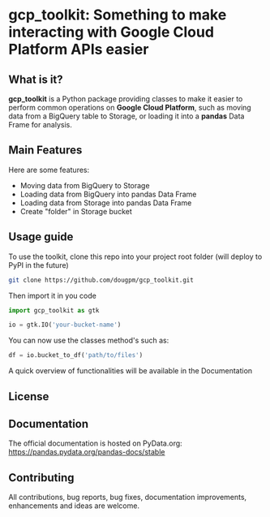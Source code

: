# gcp_toolkit: Something to make interacting with Google Cloud Platform APIs easier

## What is it?

**gcp_toolkit** is a Python package providing classes to make it easier to 
perform common operations on **Google Cloud Platform**, such as moving data from
a BigQuery table to Storage, or loading it into a **pandas** Data Frame for analysis.

## Main Features
Here are some features:

  - Moving data from BigQuery to Storage
  - Loading data from BigQuery into pandas Data Frame
  - Loading data from Storage into pandas Data Frame
  - Create "folder" in Storage bucket

## Usage guide
To use the toolkit, clone this repo into your project root folder (will deploy to PyPI in the future)

```sh
git clone https://github.com/dougpm/gcp_toolkit.git
```

Then import it in you code

```python
import gcp_toolkit as gtk

io = gtk.IO('your-bucket-name')

```

You can now use the classes method's such as:

```python
df = io.bucket_to_df('path/to/files')
```

A quick overview of functionalities will be available in the Documentation

## License

## Documentation
The official documentation is hosted on PyData.org: https://pandas.pydata.org/pandas-docs/stable

## Contributing 

All contributions, bug reports, bug fixes, documentation improvements, enhancements and ideas are welcome.
